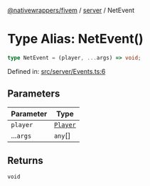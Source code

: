 [@nativewrappers/fivem](../../README.md) / [server](../README.md) / NetEvent

# Type Alias: NetEvent()

```ts
type NetEvent = (player, ...args) => void;
```

Defined in: [src/server/Events.ts:6](https://github.com/nativewrappers/nativewrappers/blob/bed19baaeaf131ae08126ef8189b9b3d2beb3a28/src/server/Events.ts#L6)

## Parameters

| Parameter | Type |
| ------ | ------ |
| `player` | [`Player`](../classes/Player.md) |
| ...`args` | `any`[] |

## Returns

`void`
